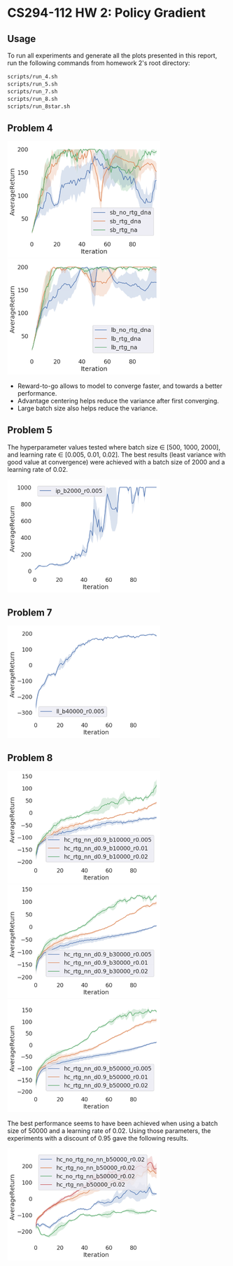 # CS294-112 HW 2: Policy Gradient

## Usage
To run all experiments and generate all the plots presented in this report, run the following commands from
homework 2's root directory:
```bash
scripts/run_4.sh
scripts/run_5.sh
scripts/run_7.sh
scripts/run_8.sh
scripts/run_8star.sh
``` 

## Problem 4
<p float="left">
  <img src="data/cp_sb.png" width="350"/>
  <img src="data/cp_lb.png" width="350"/>
</p>

- Reward-to-go allows to model to converge faster, and towards a better performance.
- Advantage centering helps reduce the variance after first converging.
- Large batch size also helps reduce the variance.

## Problem 5
The hyperparameter values tested where batch size ∈ [500, 1000, 2000], and learning rate ∈ [0.005, 0.01, 0.02].
The best results (least variance with good value at convergence) were achieved with a batch size of 2000 and a
learning rate of 0.02. 
<p float="left">
  <img src="data/ip_b2000_r0.005.png" width="350"/>
</p>

## Problem 7
<p float="left">
  <img src="data/ll_b40000_r0.005.png" width="350"/>
</p>

## Problem 8
<p float="left">
  <img src="data/hc_rtg_nn_d0.9_b10000.png" width="350"/>
  <img src="data/hc_rtg_nn_d0.9_b30000.png" width="350"/>
  <img src="data/hc_rtg_nn_d0.9_b50000.png" width="350"/>
</p>

The best performance seems to have been achieved when using a batch size of 50000 and a learning rate of 0.02.
Using those parameters, the experiments with a discount of 0.95 gave the following results.

<p float="left">
  <img src="data/hc_d0.95_b50000_r0.02.png" width="350"/>
</p>